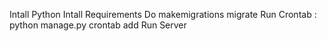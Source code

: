 Intall Python
Intall Requirements
Do makemigrations migrate 
Run Crontab : python manage.py crontab add
Run Server